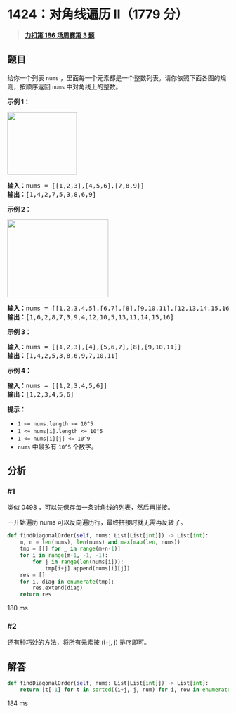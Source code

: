 # 1424：对角线遍历 II（1779 分）


> <u>**[力扣第 186 场周赛第 3 题](https://leetcode.cn/problems/diagonal-traverse-ii/)**</u>

## 题目

<p>给你一个列表 <code>nums</code> ，里面每一个元素都是一个整数列表。请你依照下面各图的规则，按顺序返回 <code>nums</code> 中对角线上的整数。</p>



<p><strong>示例 1：</strong></p>

<p><strong><img alt="" src="https://assets.leetcode-cn.com/aliyun-lc-upload/uploads/2020/04/23/sample_1_1784.png" style="height: 143px; width: 158px;"></strong></p>

<pre><strong>输入：</strong>nums = [[1,2,3],[4,5,6],[7,8,9]]
<strong>输出：</strong>[1,4,2,7,5,3,8,6,9]
</pre>

<p><strong>示例 2：</strong></p>

<p><strong><img alt="" src="https://assets.leetcode-cn.com/aliyun-lc-upload/uploads/2020/04/23/sample_2_1784.png" style="height: 177px; width: 230px;"></strong></p>

<pre><strong>输入：</strong>nums = [[1,2,3,4,5],[6,7],[8],[9,10,11],[12,13,14,15,16]]
<strong>输出：</strong>[1,6,2,8,7,3,9,4,12,10,5,13,11,14,15,16]
</pre>

<p><strong>示例 3：</strong></p>

<pre><strong>输入：</strong>nums = [[1,2,3],[4],[5,6,7],[8],[9,10,11]]
<strong>输出：</strong>[1,4,2,5,3,8,6,9,7,10,11]
</pre>

<p><strong>示例 4：</strong></p>

<pre><strong>输入：</strong>nums = [[1,2,3,4,5,6]]
<strong>输出：</strong>[1,2,3,4,5,6]
</pre>



<p><strong>提示：</strong></p>

<ul>
<li><code>1 &lt;= nums.length &lt;= 10^5</code></li>
<li><code>1 &lt;= nums[i].length &lt;= 10^5</code></li>
<li><code>1 &lt;= nums[i][j] &lt;= 10^9</code></li>
<li><code>nums</code> 中最多有 <code>10^5</code> 个数字。</li>
</ul>


## 分析

### #1

类似 0498 ，可以先保存每一条对角线的列表，然后再拼接。

一开始遍历 nums 可以反向遍历行，最终拼接时就无需再反转了。

```python
def findDiagonalOrder(self, nums: List[List[int]]) -> List[int]:
	m, n = len(nums), len(nums) and max(map(len, nums))
	tmp = [[] for _ in range(m+n-1)]
	for i in range(m-1, -1, -1):
		for j in range(len(nums[i])):
			tmp[i+j].append(nums[i][j])
	res = []
	for i, diag in enumerate(tmp):
		res.extend(diag)
	return res
```

180 ms

### #2

还有种巧妙的方法，将所有元素按 (i+j, j) 排序即可。


## 解答

```python
def findDiagonalOrder(self, nums: List[List[int]]) -> List[int]:
	return [t[-1] for t in sorted((i+j, j, num) for i, row in enumerate(nums) for j, num in enumerate(row))]
```

184 ms


